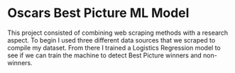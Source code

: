 # Oscars Best Picture ML Model

This project consisted of combining web scraping methods with a research aspect. To begin I used three different data sources that we scraped to compile my dataset. From there I trained a Logistics Regression model to see if we can train the machine to detect Best Picture winners and non-winners.

